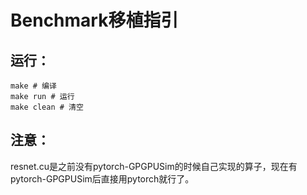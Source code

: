 # Benchmark移植指引
## 运行：
```shell
make # 编译
make run # 运行
make clean # 清空
```
## 注意：
resnet.cu是之前没有pytorch-GPGPUSim的时候自己实现的算子，现在有pytorch-GPGPUSim后直接用pytorch就行了。
